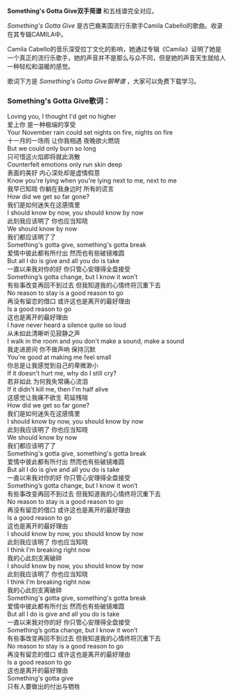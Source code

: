 

**Something's Gotta Give双手简谱** 和五线谱完全对应。

_Something's Gotta Give_ 是古巴裔美国流行乐歌手Camila Cabello的歌曲。收录在其专辑CAMILA中。

Camila
Cabello的音乐深受拉丁文化的影响，她通过专辑《Camila》证明了她是一个真正的流行乐歌手，她的声音并不是那么与众不同，但是她的声音天生就给人一种轻松和温暖的感觉。

歌词下方是 _Something's Gotta Give钢琴谱_ ，大家可以免费下载学习。

### Something's Gotta Give歌词：

Loving you, I thought I'd get no higher  
爱上你 是一种极端的享受  
Your November rain could set nights on fire, nights on fire  
十一月的一场雨 让你我相遇 夜晚欲火燃烧  
But we could only burn so long  
只可惜这火焰即将就此消散  
Counterfeit emotions only run skin deep  
表面的美好 内心深处却是虚情假意  
Know you're lying when you're lying next to me, next to me  
我早已知晓 你躺在我身边时 所有的谎言  
How did we get so far gone?  
我们是如何迷失在这感情里  
I should know by now, you should know by now  
此刻我应该明了 你也应当知晓  
We should know by now  
我们都应该明了了  
Something's gotta give, something's gotta break  
爱情中彼此都有所付出 然而也有些破镜难圆  
But all I do is give and all you do is take  
一直以来我对你的好 你只管心安理得全盘接受  
Something’s gotta change, but I know it won’t  
有些事改变再回不到过去 但我知道我的心情终将沉重下去  
No reason to stay is a good reason to go  
再没有留恋的借口 或许这也是离开的最好理由  
Is a good reason to go  
这也是离开的最好理由  
I have never heard a silence quite so loud  
从未如此清晰听见寂静之声  
I walk in the room and you don't make a sound, make a sound  
我走进房间 你不做声响 保持沉默  
You're good at making me feel small  
你总是让我感觉到自己的卑微渺小  
If it doesn't hurt me, why do I still cry?  
若非如此 为何我失常痛心流泪  
If it didn't kill me, then I'm half alive  
这感觉让我痛不欲生 苟延残喘  
How did we get so far gone?  
我们是如何迷失在这感情里  
I should know by now, you should know by now  
此刻我应该明了 你也应当知晓  
We should know by now  
我们都应该明了了  
Something's gotta give, something's gotta break  
爱情中彼此都有所付出 然而也有些破镜难圆  
But all I do is give and all you do is take  
一直以来我对你的好 你只管心安理得全盘接受  
Something’s gotta change, but I know it won’t  
有些事改变再回不到过去 但我知道我的心情终将沉重下去  
No reason to stay is a good reason to go  
再没有留恋的借口 或许这也是离开的最好理由  
Is a good reason to go  
这也是离开的最好理由  
I should know by now, you should know by now  
此刻我应该明了 你也应当知晓  
I think I'm breaking right now  
我的心此刻支离破碎  
I should know by now, you should know by now  
此刻我应该明了 你也应当知晓  
I think I'm breaking right now  
我的心此刻支离破碎  
Something's gotta give, something's gotta break  
爱情中彼此都有所付出 然而也有些破镜难圆  
But all I do is give and all you do is take  
一直以来我对你的好 你只管心安理得全盘接受  
Something’s gotta change, but I know it won’t  
有些事改变再回不到过去 但我知道我的心情终将沉重下去  
No reason to stay is a good reason to go  
再没有留恋的借口 或许这也是离开的最好理由  
Is a good reason to go  
这也是离开的最好理由  
Something's gotta give  
只有人要做出的付出与牺牲

